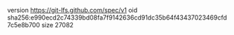 version https://git-lfs.github.com/spec/v1
oid sha256:e990ecd2c74339bd08fa7f9142636cd91dc35b64f43437023469cfd7c5e8b700
size 27082
